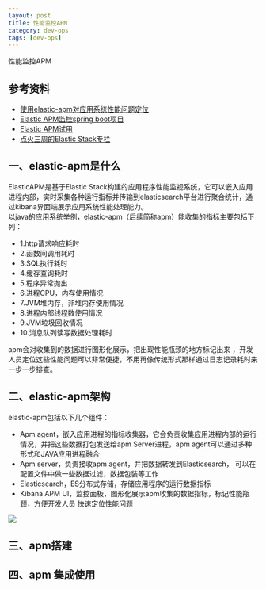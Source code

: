 ```yaml
---
layout: post
title: 性能监控APM 
category: dev-ops
tags: [dev-ops]
---
```


性能监控APM 

## 参考资料 
- [使用elastic-apm对应用系统性能问题定位](https://www.jianshu.com/p/71a684f6285e)  
- [Elastic APM监控spring boot项目](https://www.yuque.com/homesangsang/lghogy/ygpom6)  
- [Elastic APM试用](https://blog.csdn.net/chenwenhao0304/article/details/83302942)  
- [点火三周的Elastic Stack专栏](https://lex-lee.blog.csdn.net/category_9282494.html)

## 一、elastic-apm是什么
ElasticAPM是基于Elastic Stack构建的应用程序性能监视系统，它可以嵌入应用进程内部，实时采集各种运行指标并传输到elasticsearch平台进行聚合统计，通过kibana界面端展示应用系统性能处理能力。  
以java的应用系统举例，elastic-apm（后续简称apm）能收集的指标主要包括下列：

- 1.http请求响应耗时
- 2.函数间调用耗时
- 3.SQL执行耗时
- 4.缓存查询耗时
- 5.程序异常抛出
- 6.进程CPU，内存使用情况
- 7.JVM堆内存，非堆内存使用情况
- 8.进程内部线程数使用情况
- 9.JVM垃圾回收情况
- 10.消息队列读写数据处理耗时

apm会对收集到的数据进行图形化展示，把出现性能瓶颈的地方标记出来 ，开发人员定位这些性能问题可以非常便捷，不用再像传统形式那样通过日志记录耗时来一步一步排查。

## 二、elastic-apm架构
elastic-apm包括以下几个组件：

- Apm agent，嵌入应用进程的指标收集器，它会负责收集应用进程内部的运行情况，并把这些数据打包发送给apm Server进程，apm agent可以通过多种形式和JAVA应用进程融合
- Apm server，负责接收apm agent，并把数据转发到Elasticsearch， 可以在配置文件中做一些数据过滤，数据包装等工作
- Elasticsearch，ES分布式存储，存储应用程序的运行数据指标
- Kibana APM UI，监控面板，图形化展示apm收集的数据指标，标记性能瓶颈，方便开发人员 快速定位性能问题

![](https://wdsheng0i.github.io/assets/images/2021/devops/apm.png)

## 三、apm搭建

## 四、apm 集成使用